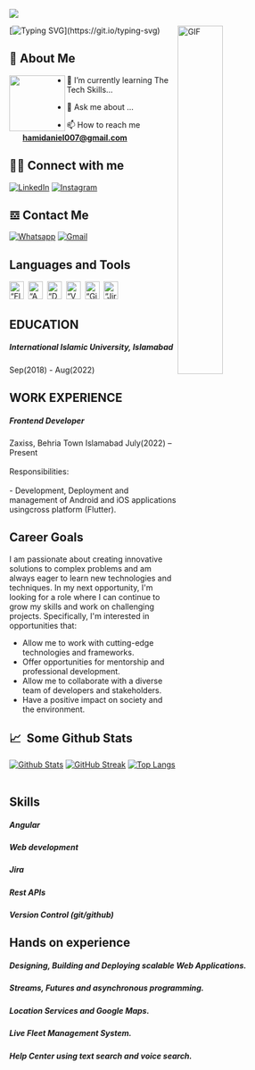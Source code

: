 ![](https://komarev.com/ghpvc/?username=hamzadaniyal7)

<img align="right" alt="GIF" height=40% width=40%  src="https://thumbs.gfycat.com/EvilNextDevilfish-small.gif" />

[![Typing SVG](https://readme-typing-svg.demolab.com?font=Fira+Code&size=24&pause=1000&width=435&lines=Hello+I'am+Hamza+Daniyal!;Welcome+to+my+Github!)](https://git.io/typing-svg)

## 🚀 About Me

<img align="left" height="100" src="https://user-images.githubusercontent.com/69384657/179312151-fdabe3af-823f-41ab-a6d4-17a72af4e9e8.png" />

- 🌱 I’m currently learning The Tech Skills...

- 💬 Ask me about ...

- 📫 How to reach me **hamidaniel007@gmail.com**

## 👨‍💻 Connect with me
<p>
  <a href="https://linkedin.com/in/hamzadaniyal7/" target="_blank"><img alt="LinkedIn" src="https://img.shields.io/badge/-Linkedin-%230077B5.svg?&style=for-the-badge&logo=linkedin&logoColor=white" /></a>
  <a href="https://instagram.com/hami_daniel" target="_blank"><img alt="Instagram" src="https://img.shields.io/badge/Instagram-E4405F?style=for-the-badge&logo=instagram&logoColor=white"/></a>
</p>


## 𝌕 Contact Me
<a href="https://wa.link/5nmtlh" target="_blank"><img alt="Whatsapp" src="https://img.shields.io/badge/-whatsapp-25D366?style=for-the-badge&logo=whatsapp&logoColor=white" /></a>
<a href="mailto:hamidaniel007@gmail.com" target="_blank"><img alt="Gmail" src="https://img.shields.io/badge/-Gmail-EA4335?style=for-the-badge&logo=gmail&logoColor=white" /></a>


## Languages and Tools
<div>
<img alt=“Flutter” width="26px" src="https://www.vectorlogo.zone/logos/flutterio/flutterio-icon.svg" width="100" height="32"/>&nbsp;
<img alt=“Angular” width="26px" src="https://www.vectorlogo.zone/logos/angular/angular-icon.svg" width="100" height="32"/>&nbsp;
<img alt=“Dart” width="26px" src="https://www.vectorlogo.zone/logos/dartlang/dartlang-icon.svg" width="100" height="32"/>&nbsp;
<img alt=“VSCode” width="26px" src="https://www.vectorlogo.zone/logos/visualstudio_code/visualstudio_code-icon.svg" width="100" height="32"/>&nbsp;
<img alt=“Github” width="26px" src="https://www.vectorlogo.zone/logos/github/github-tile.svg" width="100" height="32"/>&nbsp;
<img alt=“Jira” width="26px" src="https://www.vectorlogo.zone/logos/atlassian_jira/atlassian_jira-icon.svg" width="100" height="32"/>&nbsp;
</div>

## EDUCATION
<h5>International Islamic University, Islamabad</h5>
Sep(2018) - Aug(2022)

## WORK EXPERIENCE 
<h5>Frontend Developer</h5>
Zaxiss, Behria Town Islamabad
July(2022) – Present<br></br>
Responsibilities:<br></br>
- Development, Deployment and management of Android and iOS applications usingcross platform (Flutter).

## Career Goals

I am passionate about creating innovative solutions to complex problems and am always eager to learn new technologies and techniques. In my next opportunity, I'm looking for a role where I can continue to grow my skills and work on challenging projects. Specifically, I'm interested in opportunities that:

- Allow me to work with cutting-edge technologies and frameworks.
- Offer opportunities for mentorship and professional development.
- Allow me to collaborate with a diverse team of developers and stakeholders.
- Have a positive impact on society and the environment.


## 📈 &nbsp;Some Github Stats ##

[![Github Stats](https://github-readme-stats.vercel.app/api?username=hamzadaniyal7&layout=compact&theme=vision-friendly-dark)](https://github.com/anuraghazra/github-readme-stats)
[![GitHub Streak](http://github-readme-streak-stats.herokuapp.com?user=hamzadaniyal7&theme=dark&background=000000)](https://git.io/streak-stats)
[![Top Langs](https://github-readme-stats.vercel.app/api/top-langs/?username=hamzadaniyal7&layout=compact&theme=vision-friendly-dark)](https://github.com/anuraghazra/github-readme-stats)
<br></br>

## Skills
<h5>Angular</h5>
<h5>Web development</h5>
<h5>Jira</h5>
<h5>Rest APIs</h5>
<h5>Version Control (git/github)</h5>

## Hands on experience 
<h5>Designing, Building and Deploying scalable Web Applications.</h5>
<h5>Streams, Futures and asynchronous programming.</h5>
<h5>Location Services and Google Maps.</h5>
<h5>Live Fleet Management System.</h5>
<h5>Help Center using text search and voice search.</h5>

